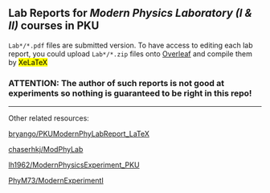 ## Lab Reports for *Modern Physics Laboratory (I & II)* courses in PKU


`Lab*/*.pdf` files are submitted version. To have access to editing each lab report, you could upload `Lab*/*.zip` files onto [Overleaf](https://www.overleaf.com/project) and compile them by <mark>XeLaTeX</mark>

### ATTENTION: The author of such reports is not good at experiments so nothing is guaranteed to be right in this repo!

---
Other related resources:

[bryango/PKUModernPhyLabReport_LaTeX](https://github.com/bryango/PKUModernPhyLabReport_LaTeX)

[chaserhkj/ModPhyLab](https://github.com/chaserhkj/ModPhyLab)

[lh1962/ModernPhysicsExperiment_PKU](https://github.com/lh1962/ModernPhysicsExperiment_PKU)

[PhyM73/ModernExperimentI](https://github.com/PhyM73/ModernExperimentI)

